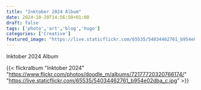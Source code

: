 ```yaml
---
title: "Inktober 2024 Album"
date: 2024-10-20T14:56:50+01:00
draft: false
tags: ['photo','art','blog','hugo']
categories: ['Creative']
featured_image: "https://live.staticflickr.com/65535/54034462761_b954e02dba_c.jpg"
---
```

Inktober 2024 Album


{{< flickralbum "Inktober 2024"
           "https://www.flickr.com/photos/doodle_m/albums/72177720320766174/"
           "https://live.staticflickr.com/65535/54034462761_b954e02dba_c.jpg" >}}

